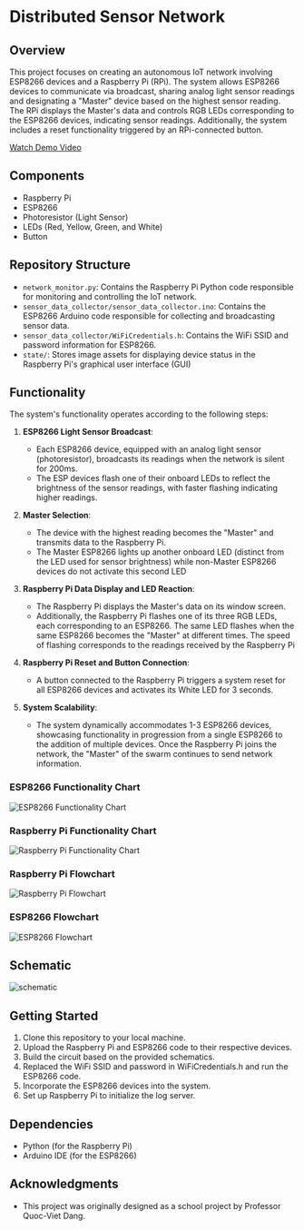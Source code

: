 # Distributed Sensor Network

## Overview

This project focuses on creating an autonomous IoT network involving ESP8266 devices and a Raspberry Pi (RPi). The system allows ESP8266 devices to communicate via broadcast, sharing analog light sensor readings and designating a "Master" device based on the highest sensor reading. The RPi displays the Master's data and controls RGB LEDs corresponding to the ESP8266 devices, indicating sensor readings. Additionally, the system includes a reset functionality triggered by an RPi-connected button.

[Watch Demo Video](https://drive.google.com/file/d/1s9wrxynB38liuQjL5doZBcFQzliqNWak/view?usp=sharing)

## Components

- Raspberry Pi
- ESP8266
- Photoresistor (Light Sensor)
- LEDs (Red, Yellow, Green, and White)
- Button

## Repository Structure

- `network_monitor.py`: Contains the Raspberry Pi Python code responsible for monitoring and controlling the IoT network.
- `sensor_data_collector/sensor_data_collector.ino`: Contains the ESP8266 Arduino code responsible for collecting and broadcasting sensor data.
- `sensor_data_collector/WiFiCredentials.h`: Contains the WiFi SSID and password information for ESP8266.
- `state/`: Stores image assets for displaying device status in the Raspberry Pi's graphical user interface (GUI)

## Functionality

The system's functionality operates according to the following steps:

1. **ESP8266 Light Sensor Broadcast**: 
   - Each ESP8266 device, equipped with an analog light sensor (photoresistor), broadcasts its readings when the network is silent for 200ms.
   - The ESP devices flash one of their onboard LEDs to reflect the brightness of the sensor readings, with faster flashing indicating higher readings.

2. **Master Selection**:
   - The device with the highest reading becomes the "Master" and transmits data to the Raspberry Pi.
   - The Master ESP8266 lights up another onboard LED (distinct from the LED used for sensor brightness) while non-Master ESP8266 devices do not activate this second LED 

3. **Raspberry Pi Data Display and LED Reaction**: 
   - The Raspberry Pi displays the Master's data on its window screen.
   - Additionally, the Raspberry Pi flashes one of its three RGB LEDs, each corresponding to an ESP8266. The same LED flashes when the same ESP8266 becomes the "Master" at different times. The speed of flashing corresponds to the readings received by the Raspberry Pi

4. **Raspberry Pi Reset and Button Connection**: 
   - A button connected to the Raspberry Pi triggers a system reset for all ESP8266 devices and activates its White LED for 3 seconds.

5. **System Scalability**: 
   - The system dynamically accommodates 1-3 ESP8266 devices, showcasing functionality in progression from a single ESP8266 to the addition of multiple devices. Once the Raspberry Pi joins the network, the "Master" of the swarm continues to send network information.

### ESP8266 Functionality Chart ###

![ESP8266 Functionality Chart](readme_images/esp_func.png)

### Raspberry Pi Functionality Chart ###

![Raspberry Pi Functionality Chart](readme_images/rpi_func.png)

### Raspberry Pi Flowchart ###

![Raspberry Pi Flowchart](readme_images/rpi_flow.png)

### ESP8266 Flowchart

![ESP8266 Flowchart](readme_images/esp_flow.png)

## Schematic

![schematic](readme_images/schematic.png)


## Getting Started

1. Clone this repository to your local machine.
2. Upload the Raspberry Pi and ESP8266 code to their respective devices.
3. Build the circuit based on the provided schematics.
4. Replaced the WiFi SSID and password in WiFiCredentials.h and run the ESP8266 code.
5. Incorporate the ESP8266 devices into the system.
6. Set up Raspberry Pi to initialize the log server.

## Dependencies

- Python (for the Raspberry Pi)
- Arduino IDE (for the ESP8266)

## Acknowledgments

- This project was originally designed as a school project by Professor Quoc-Viet Dang.
